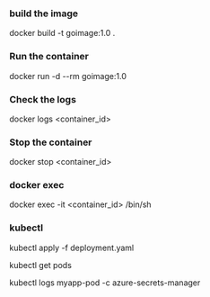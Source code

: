 ### build the image

docker build -t goimage:1.0 .

### Run the container

docker run -d --rm goimage:1.0

### Check the logs

docker logs <container_id>

### Stop the container

docker stop <container_id>

### docker exec

docker exec -it <container_id> /bin/sh

### kubectl

kubectl apply -f deployment.yaml

kubectl get pods

kubectl logs myapp-pod -c azure-secrets-manager
